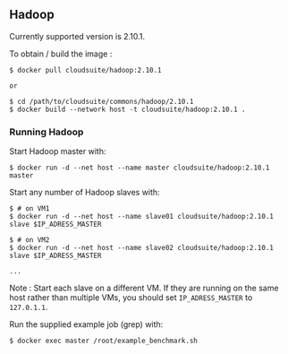 ## Hadoop
Currently supported version is 2.10.1.

To obtain / build the image :
```
$ docker pull cloudsuite/hadoop:2.10.1

or

$ cd /path/to/cloudsuite/commons/hadoop/2.10.1
$ docker build --network host -t cloudsuite/hadoop:2.10.1 .
```

### Running Hadoop
Start Hadoop master with:
```
$ docker run -d --net host --name master cloudsuite/hadoop:2.10.1 master
```

Start any number of Hadoop slaves with:
```
$ # on VM1
$ docker run -d --net host --name slave01 cloudsuite/hadoop:2.10.1 slave $IP_ADRESS_MASTER

$ # on VM2
$ docker run -d --net host --name slave02 cloudsuite/hadoop:2.10.1 slave $IP_ADRESS_MASTER

...
```
Note : Start each slave on a different VM. If they are running on the same host rather than multiple VMs, you should set `IP_ADRESS_MASTER` to `127.0.1.1`.

Run the supplied example job (grep) with:
```
$ docker exec master /root/example_benchmark.sh
```
